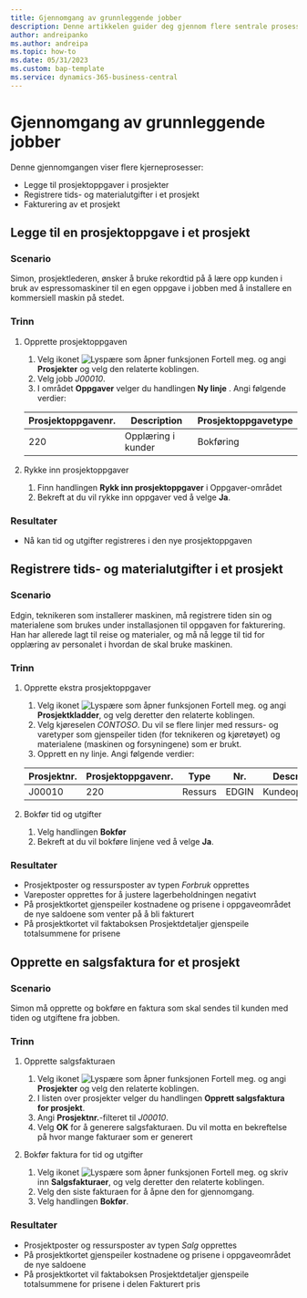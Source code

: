 ```yaml
---
title: Gjennomgang av grunnleggende jobber
description: Denne artikkelen guider deg gjennom flere sentrale prosesser i prosjektledelse.
author: andreipanko
ms.author: andreipa
ms.topic: how-to
ms.date: 05/31/2023
ms.custom: bap-template
ms.service: dynamics-365-business-central
---
```

# Gjennomgang av grunnleggende jobber

Denne gjennomgangen viser flere kjerneprosesser:

- Legge til prosjektoppgaver i prosjekter
- Registrere tids- og materialutgifter i et prosjekt
- Fakturering av et prosjekt

## Legge til en prosjektoppgave i et prosjekt

### Scenario  

Simon, prosjektlederen, ønsker å bruke rekordtid på å lære opp kunden i bruk av espressomaskiner til en egen oppgave i jobben med å installere en kommersiell maskin på stedet.

### Trinn

1. Opprette prosjektoppgaven  

    1. Velg ikonet ![Lyspære som åpner funksjonen Fortell meg.](../../media/ui-search/search_small.png "Fortell hva du vil gjøre") og angi **Prosjekter** og velg den relaterte koblingen.  
    2. Velg jobb *J00010*.
    3. I området **Oppgaver** velger du handlingen **Ny linje** .  Angi følgende verdier:
 
    |Prosjektoppgavenr.|Description|Prosjektoppgavetype|
    |------------|-----------|-------------|  
    |220|Opplæring i kunder|Bokføring|

2. Rykke inn prosjektoppgaver
   1. Finn handlingen **Rykk inn prosjektoppgaver** i Oppgaver-området
   2. Bekreft at du vil rykke inn oppgaver ved å velge **Ja**.

### Resultater

 - Nå kan tid og utgifter registreres i den nye prosjektoppgaven

## Registrere tids- og materialutgifter i et prosjekt

### Scenario  

Edgin, teknikeren som installerer maskinen, må registrere tiden sin og materialene som brukes under installasjonen til oppgaven for fakturering.  Han har allerede lagt til reise og materialer, og må nå legge til tid for opplæring av personalet i hvordan de skal bruke maskinen.

### Trinn

1. Opprette ekstra prosjektoppgaver

    1. Velg ikonet ![Lyspære som åpner funksjonen Fortell meg.](../../media/ui-search/search_small.png "Fortell hva du vil gjøre") og angi **Prosjektkladder**, og velg deretter den relaterte koblingen.  
    2. Velg kjøreselen *CONTOSO*.  Du vil se flere linjer med ressurs- og varetyper som gjenspeiler tiden (for teknikeren og kjøretøyet) og materialene (maskinen og forsyningene) som er brukt.
    3. Opprett en ny linje. Angi følgende verdier:
 
    |Prosjektnr.|Prosjektoppgavenr.|Type|Nr.|Description|Antall|
    |-------|------------|----|---|-----------|--------|  
    |J00010|220|Ressurs|EDGIN|Kundeopplæring|1|

2. Bokfør tid og utgifter
   1. Velg handlingen **Bokfør**
   2. Bekreft at du vil bokføre linjene ved å velge **Ja**.

### Resultater

 - Prosjektposter og ressursposter av typen *Forbruk* opprettes
 - Vareposter opprettes for å justere lagerbeholdningen negativt
 - På prosjektkortet gjenspeiler kostnadene og prisene i oppgaveområdet de nye saldoene som venter på å bli fakturert
 - På prosjektkortet vil faktaboksen Prosjektdetaljer gjenspeile totalsummene for prisene

## Opprette en salgsfaktura for et prosjekt

### Scenario  
Simon må opprette og bokføre en faktura som skal sendes til kunden med tiden og utgiftene fra jobben.

### Trinn
1. Opprette salgsfakturaen

    1. Velg ikonet ![Lyspære som åpner funksjonen Fortell meg.](../../media/ui-search/search_small.png "Fortell hva du vil gjøre") og angi **Prosjekter** og velg den relaterte koblingen.  
    2. I listen over prosjekter velger du handlingen **Opprett salgsfaktura for prosjekt**.
    3. Angi **Prosjektnr.**-filteret til *J00010*.
    4. Velg **OK** for å generere salgsfakturaen.  Du vil motta en bekreftelse på hvor mange fakturaer som er generert

2. Bokfør faktura for tid og utgifter
   1. Velg ikonet ![Lyspære som åpner funksjonen Fortell meg.](../../media/ui-search/search_small.png "Fortell hva du vil gjøre") og skriv inn **Salgsfakturaer**, og velg deretter den relaterte koblingen.  
   2. Velg den siste fakturaen for å åpne den for gjennomgang.
   3. Velg handlingen **Bokfør**.

### Resultater

 - Prosjektposter og ressursposter av typen *Salg* opprettes
 - På prosjektkortet gjenspeiler kostnadene og prisene i oppgaveområdet de nye saldoene
 - På prosjektkortet vil faktaboksen Prosjektdetaljer gjenspeile totalsummene for prisene i delen Fakturert pris
